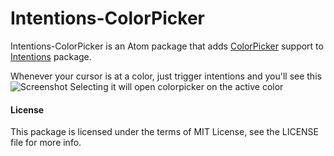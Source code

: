 Intentions-ColorPicker
===================

Intentions-ColorPicker is an Atom package that adds [ColorPicker](https://github.com/thomaslindstrom/color-picker) support to [Intentions](https://github.com/steelbrain/intentions) package.

Whenever your cursor is at a color, just trigger intentions and you'll see this
![Screenshot](https://cloud.githubusercontent.com/assets/4278113/12495338/69b17094-c04c-11e5-9ae4-01e7201f64b2.png)
Selecting it will open colorpicker on the active color

#### License
This package is licensed under the terms of MIT License, see the LICENSE file for more info.
